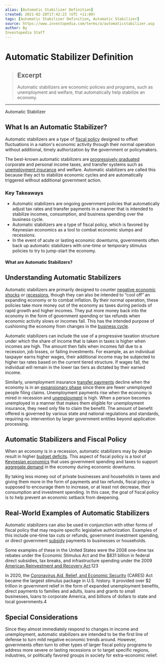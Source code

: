 ```yaml
---
alias: [Automatic Stabilizer Definition]
created: 2021-02-28T17:42:23 (UTC +11:00)
tags: [Automatic Stabilizer Definition, Automatic Stabilizer]
source: https://www.investopedia.com/terms/a/automaticstabilizer.asp
author: By
Investopedia Staff
---
```


# Automatic Stabilizer Definition

> ## Excerpt
> Automatic stabilizers are economic policies and programs, such as unemployment and welfare, that automatically help stabilize an economy.

---

Automatic Stabilizer
## What Is an Automatic Stabilizer?

Automatic stabilizers are a type of [fiscal policy](https://www.investopedia.com/terms/f/fiscalpolicy.asp) designed to offset fluctuations in a nation's economic activity through their normal operation without additional, timely authorization by the government or policymakers.

The best-known automatic stabilizers are [progressively graduated](https://www.investopedia.com/terms/p/progressivetax.asp) corporate and personal income taxes, and transfer systems such as [unemployment insurance](https://www.investopedia.com/terms/u/unemployment-insurance.asp) and welfare. Automatic stabilizers are called this because they act to stabilize economic cycles and are automatically triggered without additional government action.

### Key Takeaways

-   Automatic stabilizers are ongoing government policies that automatically adjust tax rates and transfer payments in a manner that is intended to stabilize incomes, consumption, and business spending over the business cycle.
-   Automatic stabilizers are a type of fiscal policy, which is favored by Keynesian economics as a tool to combat economic slumps and recessions.
-   In the event of acute or lasting economic downturns, governments often back up automatic stabilizers with one-time or temporary stimulus policies to try to jump-start the economy.

#### What are Automatic Stabilizers?

## Understanding Automatic Stabilizers

Automatic stabilizers are primarily designed to counter [negative economic shocks](https://www.investopedia.com/terms/e/economic-shock.asp) or [recessions](https://www.investopedia.com/terms/r/recession.asp), though they can also be intended to “cool off” an expanding economy or to combat inflation. By their normal operation, these policies take more money out of the economy as taxes during periods of rapid growth and higher incomes. They put more money back into the economy in the form of government spending or tax refunds when economic activity slows or incomes fall. This has the intended purpose of cushioning the economy from changes in the [business cycle](https://www.investopedia.com/terms/b/businesscycle.asp). 

Automatic stabilizers can include the use of a progressive taxation structure under which the share of income that is taken in taxes is higher when incomes are high. The amount then falls when incomes fall due to a recession, job losses, or failing investments. For example, as an individual taxpayer earns higher wages, their additional income may be subjected to higher tax rates based on the current tiered structure. If wages fall, the individual will remain in the lower tax tiers as dictated by their earned income.

Similarly, unemployment insurance [transfer payments](https://www.investopedia.com/terms/t/transferpayment.asp) decline when the economy is in an [expansionary phase](https://www.investopedia.com/terms/e/expansionary_policy.asp) since there are fewer unemployed people filing claims. Unemployment payments rise when the economy is mired in recession and [unemployment](https://www.investopedia.com/terms/u/unemployment.asp) is high. When a person becomes unemployed in a manner that makes them eligible for unemployment insurance, they need only file to claim the benefit. The amount of benefit offered is governed by various state and national regulations and standards, requiring no intervention by larger government entities beyond application processing.

## Automatic Stabilizers and Fiscal Policy

When an economy is in a recession, automatic stabilizers may by design result in higher [budget deficits](https://www.investopedia.com/terms/b/budget-deficit.asp). This aspect of fiscal policy is a tool of [Keynesian economics](https://www.investopedia.com/terms/k/keynesianeconomics.asp) that uses government spending and taxes to support [aggregate demand](https://www.investopedia.com/terms/a/aggregatedemand.asp) in the economy during economic downturns.

By taking less money out of private businesses and households in taxes and giving them more in the form of payments and tax refunds, fiscal policy is supposed to encourage them to increase, or at least not decrease, their consumption and investment spending. In this case, the goal of fiscal policy is to help prevent an economic setback from deepening.

## Real-World Examples of Automatic Stabilizers

Automatic stabilizers can also be used in conjunction with other forms of fiscal policy that may require specific legislative authorization. Examples of this include one-time tax cuts or refunds, government investment spending, or direct government [subsidy](https://www.investopedia.com/terms/s/subsidy.asp) payments to businesses or households.

Some examples of these in the United States were the 2008 one-time tax rebates under the Economic Stimulus Act and the $831 billion in federal direct subsidies, tax breaks, and infrastructure spending under the 2009 [American Reinvestment and Recovery Act](https://www.investopedia.com/terms/a/american-recovery-and-reinvestment-act.asp).123

In 2020, the [Coronavirus Aid, Relief, and Economic Security](https://www.investopedia.com/coronavirus-aid-relief-and-economic-security-cares-act-4800707) (CARES) Act became the largest stimulus package in U.S. history. It provided over $2 trillion in government relief in the form of expanded unemployment benefits, direct payments to families and adults, loans and grants to small businesses, loans to corporate America, and billions of dollars to state and local governments.4

## Special Considerations

Since they almost immediately respond to changes in income and unemployment, automatic stabilizers are intended to be the first line of defense to turn mild negative economic trends around. However, governments often turn to other types of larger fiscal policy programs to address more severe or lasting recessions or to target specific regions, industries, or politically favored groups in society for extra-economic relief.
